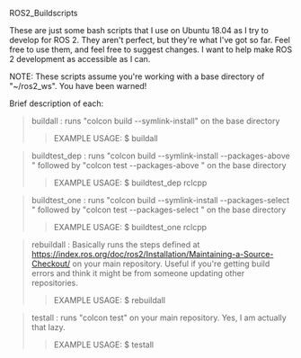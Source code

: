 ROS2_Buildscripts

These are just some bash scripts that I use on Ubuntu 18.04 as I try to develop for ROS 2. They aren't perfect, but they're what I've got so far.
Feel free to use them, and feel free to suggest changes. I want to help make ROS 2 development as accessible as I can.

NOTE: These scripts assume you're working with a base directory of "~/ros2_ws". You have been warned!

Brief description of each:

> buildall : runs "colcon build --symlink-install" on the base directory
>> EXAMPLE USAGE:
  $ buildall
  
> buildtest_dep : runs "colcon build --symlink-install --packages-above <package>" followed by "colcon test --packages-above <package>" on the base directory
>> EXAMPLE USAGE:
  $ buildtest_dep rclcpp

> buildtest_one : runs "colcon build --symlink-install --packages-select <package>" followed by "colcon test --packages-select <package>" on the base directory
>> EXAMPLE USAGE:
  $ buildtest_one rclcpp

> rebuildall : Basically runs the steps defined at https://index.ros.org/doc/ros2/Installation/Maintaining-a-Source-Checkout/ on your main repository. Useful if you're getting build errors and think it might be from someone updating other repositories.
>> EXAMPLE USAGE:
  $ rebuildall

> testall : runs "colcon test" on your main repository. Yes, I am actually that lazy.
>> EXAMPLE USAGE:
  $ testall
